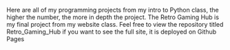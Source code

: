 Here are all of my programming projects from my intro to Python class,
the higher the number, the more in depth the project.
The Retro Gaming Hub is my final project from my website class. Feel free to view the repository titled Retro_Gaming_Hub if you want to see the full site, it is deployed on Github Pages
